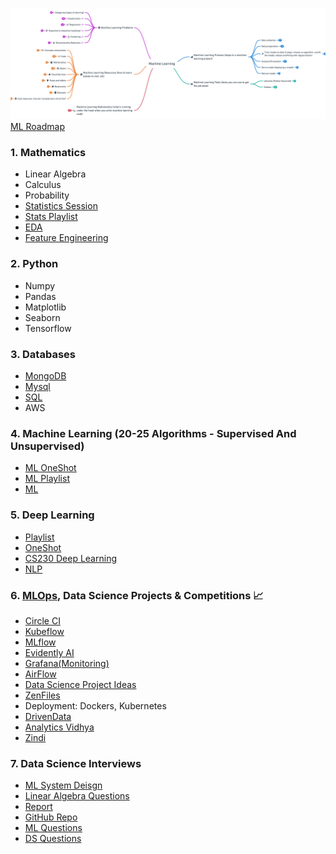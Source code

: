 ![](https://raw.githubusercontent.com/mrdbourke/machine-learning-roadmap/master/2020-ml-roadmap-overview.png?token=AD7ZOCOIG7IZXHDL63W6RZK7A3B6I)
[ML Roadmap](https://dbourke.link/mlmap)

### 1. Mathematics

- Linear Algebra
- Calculus
- Probability
- [Statistics Session](https://www.youtube.com/watch?v=11unm2hmvOQ&list=PLZoTAELRMXVMgtxAboeAx-D9qbnY94Yay)
- [Stats Playlist](https://www.youtube.com/watch?v=7y3XckjaVOw&list=PLTDARY42LDV6YHSRo669_uDDGmUEmQnDJ)
- [EDA](https://www.youtube.com/playlist?list=PLZoTAELRMXVPzj1D0i_6ajJ6gyD22b3jh)
- [Feature Engineering](https://www.youtube.com/watch?v=bTN-6VPe8c0&list=PLZoTAELRMXVPzj1D0i_6ajJ6gyD22b3jh)
  
### 2. Python

- Numpy
- Pandas
- Matplotlib
- Seaborn
- Tensorflow
  
### 3. Databases

- [MongoDB](https://www.youtube.com/watch?v=magzEfYqIos&list=PLZoTAELRMXVN_8zzsevm1bm6G-plsiO1I)
- [Mysql](https://www.youtube.com/watch?v=us1XyayQ6fU&list=PLZoTAELRMXVNMRWlVf0bDDSxNEn38u9Cl)
- [SQL](https://youtu.be/D_wNQR3LeeM?si=oe2rR-RaOSZ8cVZL)
- AWS

### 4. Machine Learning (20-25 Algorithms - Supervised And Unsupervised)

- [ML OneShot](https://youtu.be/JxgmHe2NyeY?si=qqwRQ9Ab9oVSDu3s)
- [ML Playlist](https://www.youtube.com/watch?v=7uwa9aPbBRU&list=PLTDARY42LDV7WGmlzZtY-w9pemyPrKNUZ)
- [ML](https://youtu.be/Av0oMG49FQE)

### 5. Deep Learning 

- [Playlist](https://www.youtube.com/watch?v=8arGWdq_KL0&list=PLZoTAELRMXVPiyueAqA_eQnsycC_DSBns)
- [OneShot](https://youtu.be/V7Z2sV00nHI?si=A6Vt5s7oDjrSaAoR)
- [CS230 Deep Learning](https://cs230.stanford.edu/)
- [NLP](https://www.youtube.com/watch?v=w3coRFpyddQ&list=PLZoTAELRMXVNNrHSKv36Lr3_156yCo6Nn)

### 6. [MLOps](https://madewithml.com/courses/mlops/), Data Science Projects & Competitions 📈

- [Circle CI](https://circleci.com/)
- [Kubeflow](https://www.kubeflow.org/)
- [MLflow](https://mlflow.org/)
- [Evidently AI](https://evidentlyai.com/)
- [Grafana(Monitoring)](https://grafana.com/)
- [AirFlow](https://airflow.apache.org)                                                                                                                                          
- [Data Science Project Ideas](https://github.com/veb-101/Data-Science-Projects)
- [ZenFiles](https://github.com/zenml-io/zenfiles)
- Deployment: Dockers, Kubernetes
- [DrivenData](https://www.drivendata.org/)
- [Analytics Vidhya](https://www.analyticsvidhya.com/)
- [Zindi](https://zindi.africa/)

### 7. Data Science Interviews

- [ML System Deisgn](https://github.com/eugeneyan/applied-ml)
- [Linear Algebra Questions](https://www.mlstack.cafe/blog/linear-algebra-interview-questions)
- [Report](https://www.nicksingh.com/posts/40-probability-statistics-data-science-interview-questions-asked-by-fang-wall-street)
- [GitHub Repo](https://github.com/kojino/120-Data-Science-Interview-Questions)
- [ML Questions](https://github.com/khangich/machine-learning-interview)
- [DS Questions](https://datalemur.com)

